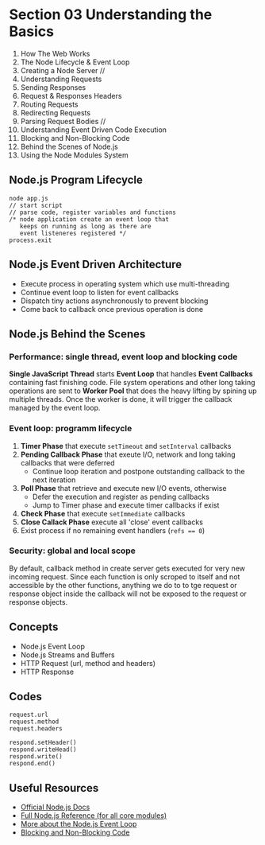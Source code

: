 # Section 03 Understanding the Basics

1. How The Web Works
2. The Node Lifecycle & Event Loop
3. Creating a Node Server //
4. Understanding Requests
5. Sending Responses
6. Request & Responses Headers
7. Routing Requests
8. Redirecting Requests
9. Parsing Request Bodies //
10. Understanding Event Driven Code Execution
11. Blocking and Non-Blocking Code
12. Behind the Scenes of Node.js
13. Using the Node Modules System

## Node.js Program Lifecycle

```
node app.js
// start script
// parse code, register variables and functions
/* node application create an event loop that
   keeps on running as long as there are
   event listeneres registered */
process.exit
```

## Node.js Event Driven Architecture

- Execute process in operating system which use multi-threading
- Continue event loop to listen for event callbacks
- Dispatch tiny actions asynchronously to prevent blocking
- Come back to callback once previous operation is done

## Node.js Behind the Scenes

### Performance: single thread, event loop and blocking code

**Single JavaScript Thread** starts **Event Loop** that handles **Event Callbacks** containing fast finishing code. File system operations and other long taking operations are sent to **Worker Pool** that does the heavy lifting by spining up multiple threads. Once the worker is done, it will trigger the callback managed by the event loop.

### Event loop: programm lifecycle

1. **Timer Phase** that execute `setTimeout` and `setInterval` callbacks
2. **Pending Callback Phase** that exeute I/O, network and long taking callbacks that were deferred
   - Continue loop iteration and postpone outstanding callback to the next iteration
3. **Poll Phase** that retrieve and execute new I/O events, otherwise
   - Defer the execution and register as pending callbacks
   - Jump to Timer phase and execute timer callbacks if exist
4. **Check Phase** that execute `setImmediate` callbacks
5. **Close Callack Phase** execute all 'close' event callbacks
6. Exist process if no remaining event handlers (`refs == 0`)

### Security: global and local scope

By default, callback method in create server gets executed for very new incoming request. Since each function is only scroped to itself and not accessible by the other functions, anything we do to to tge request or response object inside the callback will not be exposed to the request or response objects.

## Concepts

- Node.js Event Loop
- Node.js Streams and Buffers
- HTTP Request (url, method and headers)
- HTTP Response

## Codes

```
request.url
request.method
request.headers
```

```
respond.setHeader()
respond.writeHead()
respond.write()
respond.end()
```

## Useful Resources

- [Official Node.js Docs](https://nodejs.org/en/docs/guides/)
- [Full Node.js Reference (for all core modules)](https://nodejs.org/dist/latest/docs/api/)
- [More about the Node.js Event Loop](https://nodejs.org/en/docs/guides/event-loop-timers-and-nexttick)
- [Blocking and Non-Blocking Code](https://nodejs.org/en/docs/guides/dont-block-the-event-loop/)
